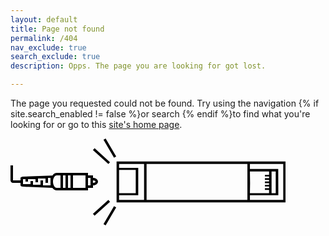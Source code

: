 ```yaml
---
layout: default
title: Page not found
permalink: /404
nav_exclude: true
search_exclude: true
description: Opps. The page you are looking for got lost.

---
```


<p>The page you requested could not be found. Try using the navigation {% if site.search_enabled != false %}or search {% endif %}to find what you're looking for or go to this <a href="{{ '/' | relative_url }}">site's home page</a>.</p>

<div class="ont-404 mt-9">
    <svg width="116.52087mm" height="36.783329mm" viewBox="0 0 116.52087 36.783329" version="1.1" id="svg28164"   xmlns="http://www.w3.org/2000/svg" xmlns:svg="http://www.w3.org/2000/svg">
        <path id="path31930" d="m 0,11.403492 v 6.35 c 0,0.584491 0.473832,1.058334 1.058334,1.058334 0.102211,0 0.19827,0 0.290938,0 h 2.8840618 v 1.058333 c 0,0.264583 0.529166,0.529167 1.058333,0.529167 l 12.4286992,0.517789 c 0.49499,0.684954 1.162822,1.069287 1.858801,1.069711 H 32.808333 V 20.928492 H 34.925 v -1.058333 c 1.169003,0 2.116666,-0.71075 2.116666,-1.5875 0,-0.87675 -0.947663,-1.5875 -2.116666,-1.5875 V 15.636826 H 32.808333 V 14.578492 H 19.579167 c -0.67963,0.01667 -1.328582,0.399071 -1.812293,1.067647 L 5.2916668,16.165992 c -0.529167,0 -1.058333,0.264584 -1.058333,0.529167 v 1.058333 H 1.490348 c -0.131088,-0.0042 -0.276807,0 -0.432014,0 v -6.35 z m 19.579167,4.233334 h 1.5875 v 2.645833 2.645833 h -1.5875 c -0.876753,0 -1.5875,-1.184592 -1.5875,-2.645833 0,-1.461241 0.710747,-2.645833 1.5875,-2.645833 z m 2.645833,0 h 1.058333 v 5.291666 H 22.225 Z m 2.116667,0 H 25.4 v 5.291666 h -1.058333 z m 2.116666,0 H 31.75 v 5.291666 H 26.458333 Z M 15.875,16.695159 h 1.058333 v 3.175 h -3.175 V 17.753492 H 12.7 v 1.852084 H 9.5249998 v -1.5875 h -1.058333 v 1.322916 h -3.175 v -2.116666 h 1.058333 v 1.058333 h 1.058333 v -1.058333 h 3.1750002 v 1.322916 h 1.058334 v -1.5875 h 3.175 v 1.852084 H 15.875 Z m 16.933333,0 h 1.058334 v 3.175 h -1.058334 z m 2.091862,1.058333 c 0.587095,0 1.083138,0.236908 1.083138,0.529167 0,0.292259 -0.496043,0.529167 -1.083138,0.529167 z"></path>
        <path d="M 44.906979,27.034723 H 116.52088 V 9.7486096 H 44.906979 Z m 11.641664,-1.058334 h -10.58333 v -1.940278 h 8.11389 V 12.410555 h -8.11389 v -1.603611 h 10.58333 z m 43.744457,0 H 57.606983 V 10.806944 H 100.2931 Z m 15.16945,0 h -14.11112 v -1.940278 h 12.02973 l -0.0353,-11.1125 h -11.99445 v -2.116667 h 14.11112 z M 53.020873,13.276388 v 9.877779 h -7.05556 v -9.877779 h 3.81 z M 109.46532,14.6875 v 0.705555 h -1.76389 v 0.705556 h 1.76389 v 0.705555 h -1.76389 v 0.705556 h 1.76389 v 0.705556 h -1.76389 v 0.705555 h 1.76389 v 0.705556 h -1.76389 v 0.705555 h 1.76389 V 21.0375 h -1.76389 v 0.705556 h 1.76389 v 1.411111 h -8.11389 l 0.0706,-4.198056 -0.0706,-4.974167 h 8.11389 z m 2.82223,8.466667 h -1.76389 v -9.172223 l 1.75727,-0.01654" id="path2"></path>
        <rect id="rect13056" height="8.8194437" x="33.669872" y="20.397436" width="1.058" transform="rotate(-30.427871)"></rect>
        <rect id="rect13056-0" height="8.8194437" x="19.819189" y="29.127432" width="1.058" transform="rotate(-47.800842)"></rect>
        <rect id="rect13056-3" height="8.8194437" x="52.298908" y="-11.319631" width="1.058" transform="matrix(0.86226741,0.50645327,0.50645327,-0.86226741,0,0)"></rect>
        <rect id="rect13056-0-9" height="8.8194437" x="47.068806" y="4.4197102" width="1.058" transform="matrix(0.6717097,0.74081447,0.74081447,-0.6717097,0,0)"></rect>
    </svg>
</div>
